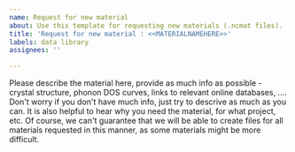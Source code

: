 ```yaml
---
name: Request for new material
about: Use this template for requesting new materials (.ncmat files).
title: 'Request for new material : <<MATERIALNAMEHERE>>'
labels: data library
assignees: ''

---
```


Please describe the material here, provide as much info as possible - crystal structure, phonon DOS curves, links to relevant online databases, .... Don't worry if you don't have much info, just try to descrive as much as you can. It is also helpful to hear why you need the material, for what project, etc. Of course, we can't guarantee that we will be able to create files for all materials requested in this manner, as some materials might be more difficult.
